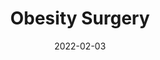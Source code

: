 ---
date: 2022-02-03
##
title:    Obesity Surgery 
## Titel der Publikation, beispielweise The Lancet.
##
authors: 'Vasheghani, M, Hessami, Z, Rekabi, M, et al.'
##
status:   default
##
en:
  subtitle:   'Evaluating Possible Mechanisms Linking Obesity to COVID-19: a Narrative Review'
  ##
  description: 'Currently, pneumonia caused by the coronavirus disease 2019 (COVID-19) is a pandemic. To date, there is no specific antiviral treatment for the disease, and universal access to the vaccine is a serious challenge. Some observational studies have shown that COVID-19 is more common in countries with a high prevalence of obesity and that people with COVID-19 have a higher body mass index. In these studies, obesity increased the risk of disease, as well as its severity and mortality. This study aimed to review the mechanisms that link obesity to COVID-19.'
  ## 
  tags:    [obesity, adipokines, inflammation, cardiovascular system, insulin resistance, thromboembolism, respiratory]
## 
de: 
  ##
  subtitle:   'Bewertung möglicher Mechanismen, die Adipositas mit COVID-19 in Verbindung bringen: ein narrativer Überblick'
  ##
  description: 'Derzeit ist die durch das Coronavirus 2019 (COVID-19) verursachte Lungenentzündung eine Pandemie. Bis heute gibt es keine spezifische antivirale Behandlung für die Krankheit, und der allgemeine Zugang zum Impfstoff ist eine große Herausforderung. Einige Beobachtungsstudien haben gezeigt, dass COVID-19 in Ländern mit einer hohen Prävalenz von Fettleibigkeit häufiger vorkommt und dass Menschen mit COVID-19 einen höheren Body-Mass-Index haben. In diesen Studien erhöhte Adipositas das Erkrankungsrisiko, den Schweregrad und die Sterblichkeit. Ziel dieser Studie war, die Mechanismen zu untersuchen, die Adipositas mit COVID-19 verbinden.'
  ## 
  ##
  tags:     [Adipositas, Adipokine, Entzündung, Herz-Kreislauf-System, Insulinresistenz, Thromboembolie, Atmung]
##
group:  "Treatments"
##
credit:      https://doi.org/10.1007/s11695-022-05933-0
##
## 2020-09-30_10.1038_s41590-020-00808-x.md
---
